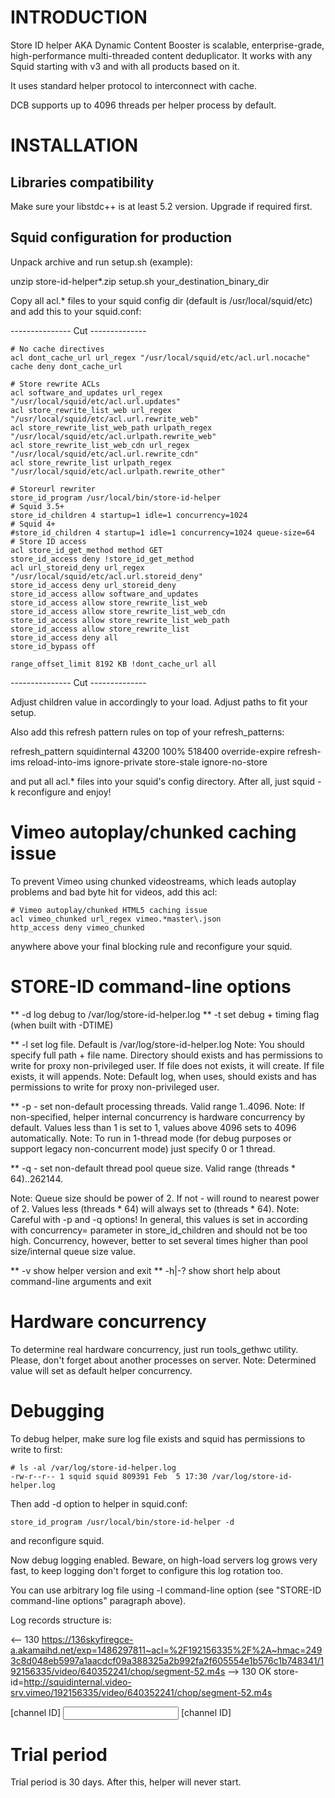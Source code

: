 INTRODUCTION
============

Store ID helper AKA Dynamic Content Booster is scalable, enterprise-grade, high-performance
multi-threaded content deduplicator. It works with any Squid starting with v3 and with all
products based on it.

It uses standard helper protocol to interconnect with cache.

DCB supports up to 4096 threads per helper process by default.

INSTALLATION
============

Libraries compatibility
-----------------------

Make sure your libstdc++ is at least 5.2 version. Upgrade if required first.

Squid configuration for production
----------------------------------

Unpack archive and run setup.sh (example):

unzip store-id-helper*.zip
setup.sh your_destination_binary_dir

Copy all acl.* files to your squid config dir (default is /usr/local/squid/etc) and add this to your squid.conf:

--------------- Cut --------------
```
# No cache directives
acl dont_cache_url url_regex "/usr/local/squid/etc/acl.url.nocache"
cache deny dont_cache_url

# Store rewrite ACLs
acl software_and_updates url_regex "/usr/local/squid/etc/acl.url.updates"
acl store_rewrite_list_web url_regex "/usr/local/squid/etc/acl.url.rewrite_web"
acl store_rewrite_list_web_path urlpath_regex "/usr/local/squid/etc/acl.urlpath.rewrite_web"
acl store_rewrite_list_web_cdn url_regex "/usr/local/squid/etc/acl.url.rewrite_cdn"
acl store_rewrite_list urlpath_regex "/usr/local/squid/etc/acl.urlpath.rewrite_other"

# Storeurl rewriter
store_id_program /usr/local/bin/store-id-helper
# Squid 3.5+
store_id_children 4 startup=1 idle=1 concurrency=1024
# Squid 4+
#store_id_children 4 startup=1 idle=1 concurrency=1024 queue-size=64
# Store ID access
acl store_id_get_method method GET
store_id_access deny !store_id_get_method
acl url_storeid_deny url_regex "/usr/local/squid/etc/acl.url.storeid_deny"
store_id_access deny url_storeid_deny
store_id_access allow software_and_updates
store_id_access allow store_rewrite_list_web
store_id_access allow store_rewrite_list_web_cdn
store_id_access allow store_rewrite_list_web_path
store_id_access allow store_rewrite_list
store_id_access deny all
store_id_bypass off

range_offset_limit 8192 KB !dont_cache_url all
```
--------------- Cut --------------

Adjust children value in accordingly to your load. Adjust paths to fit your setup.

Also add this refresh pattern rules on top of your refresh_patterns:

refresh_pattern	squidinternal	43200	100%	518400	override-expire refresh-ims reload-into-ims ignore-private store-stale ignore-no-store

and put all acl.* files into your squid's config directory. After all, just squid -k reconfigure and enjoy!

Vimeo autoplay/chunked caching issue
====================================

To prevent Vimeo using chunked videostreams, which leads autoplay problems and bad byte hit for videos, add this acl:

```
# Vimeo autoplay/chunked HTML5 caching issue
acl vimeo_chunked url_regex vimeo.*master\.json
http_access deny vimeo_chunked
```

anywhere above your final blocking rule and reconfigure your squid.

STORE-ID command-line options
=============================

** -d log debug to /var/log/store-id-helper.log
** -t set debug + timing flag (when built with -DTIME)

** -l<full log file name>  set log file. Default is /var/log/store-id-helper.log
Note: You should specify full path + file name. Directory should exists and has permissions to write for 
      proxy non-privileged user. If file does not exists, it will create. If file exists, it will appends.
Note: Default log, when uses, should exists and has permissions to write for proxy non-privileged user.

** -p<numeric value> - set non-default processing threads. Valid range 1..4096.
Note: If non-specified, helper internal concurrency is hardware concurrency by default. Values less than 1 is set to 1,
      values above 4096 sets to 4096 automatically.
Note: To run in 1-thread mode (for debug purposes or support legacy non-concurrent mode) just specify 0 or 1 thread.

** -q<numeric value> - set non-default thread pool queue size. Valid range (threads * 64)..262144.

Note: Queue size should be power of 2. If not - will round to nearest power of 2. Values less (threads * 64) will always set to (threads * 64).
Note: Careful with -p and -q options! In general, this values is set in according with concurrency= parameter in store_id_children
      and should not be too high. Concurrency, however, better to set several times higher than pool size/internal queue size value.

** -v show helper version and exit
** -h|-? show short help about command-line arguments and exit

Hardware concurrency
====================

To determine real hardware concurrency, just run tools_gethwc utility. Please, don't forget about another processes on server.
Note: Determined value will set as default helper concurrency.

Debugging
=========

To debug helper, make sure log file exists and squid has permissions to write to first:

```
# ls -al /var/log/store-id-helper.log
-rw-r--r-- 1 squid squid 809391 Feb  5 17:30 /var/log/store-id-helper.log
```

Then add -d option to helper in squid.conf:

```
store_id_program /usr/local/bin/store-id-helper -d
```

and reconfigure squid.

Now debug logging enabled. Beware, on high-load servers log grows very fast, to keep logging don't forget to
configure this log rotation too.

You can use arbitrary log file using -l command-line option (see "STORE-ID command-line options" paragraph above).

Log records structure is:

<-- 130 https://136skyfiregce-a.akamaihd.net/exp=1486297811~acl=%2F192156335%2F%2A~hmac=2493c8d048eb5997a1aacdcf09a388325a2b992fa2f605554e1b576c1b748341/192156335/video/640352241/chop/segment-52.m4s
--> 130 OK store-id=http://squidinternal.video-srv.vimeo/192156335/video/640352241/chop/segment-52.m4s

<Direction of query> [channel ID] <input URL>
<Direction of query> [channel ID] <helper response>

Trial period
============

Trial period is 30 days. After this, helper will never start.
